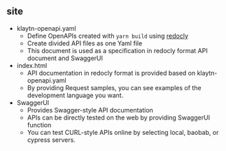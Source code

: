 ## site

- klaytn-openapi.yaml
    - Define OpenAPIs created with `yarn build` using [redocly](https://redocly.com/)
    - Create divided API files as one Yaml file
    - This document is used as a specification in redocly format API document and SwaggerUI
- index.html
    - API documentation in redocly format is provided based on klaytn-openapi.yaml
    - By providing Request samples, you can see examples of the development language you want.
- SwaggerUI
    - Provides Swagger-style API documentation
    - APIs can be directly tested on the web by providing SwaggerUI function
    - You can test CURL-style APIs online by selecting local, baobab, or cypress servers.
